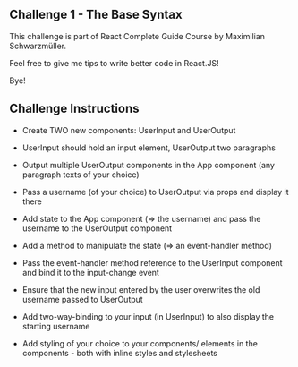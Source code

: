 ## Challenge 1 - The Base Syntax

This challenge is part of React Complete Guide Course by Maximilian Schwarzmüller.

Feel free to give me tips to write better code in React.JS!

Bye!

## Challenge Instructions
- Create TWO new components: UserInput and UserOutput

- UserInput should hold an input element, UserOutput two paragraphs

- Output multiple UserOutput components in the App component (any paragraph texts of your choice)

- Pass a username (of your choice) to UserOutput via props and display it there

- Add state to the App component (=> the username) and pass the username to the UserOutput component

- Add a method to manipulate the state (=> an event-handler method)

- Pass the event-handler method reference to the UserInput component and bind it to the input-change event

- Ensure that the new input entered by the user overwrites the old username passed to UserOutput

- Add two-way-binding to your input (in UserInput) to also display the starting username

- Add styling of your choice to your components/ elements in the components - both with inline styles and stylesheets

